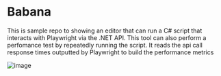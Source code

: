 # Babana
This is sample repo to showing an editor that can run a C# script that interacts with Playwright via the .NET API.  This tool can also perform a perfomance test by repeatedly running the script.  It reads the api call response times outputted by Playwright to build the performance metrics

![image](https://github.com/namigop/Babana/assets/1221711/ad64a550-e7c6-4190-ad6c-2788df9f78b0) 
